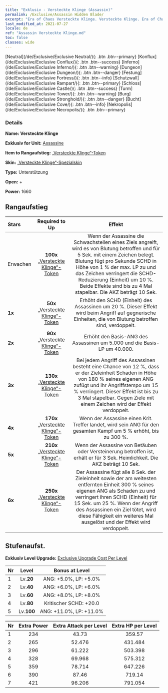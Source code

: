 ```yaml
---
title: "Exklusiv - Versteckte Klinge (Assassin)"
permalink: /Exclusive/Assassin Hidden Blade/
excerpt: "Era of Chaos Versteckte Klinge. Versteckte Klinge. Era of Chaos Exklusiv Versteckte Klinge. Assassine Exklusiv."
last_modified_at: 2021-07-27
locale: de
ref: "Assassin Versteckte Klinge.md"
toc: false
classes: wide
---
```

 [Neutral](/de/Exclusive/Exclusive Neutral/){: .btn .btn--primary} [Konflux](/de/Exclusive/Exclusive Conflux/){: .btn .btn--success} [Inferno](/de/Exclusive/Exclusive Inferno/){: .btn .btn--warning} [Dungeon](/de/Exclusive/Exclusive Dungeon/){: .btn .btn--danger} [Festung](/de/Exclusive/Exclusive Fortress/){: .btn .btn--info} [Schutzwall](/de/Exclusive/Exclusive Rampart/){: .btn .btn--primary} [Schloss](/de/Exclusive/Exclusive Castle/){: .btn .btn--success} [Turm](/de/Exclusive/Exclusive Tower/){: .btn .btn--warning} [Burg](/de/Exclusive/Exclusive Stronghold/){: .btn .btn--danger} [Bucht](/de/Exclusive/Exclusive Cove/){: .btn .btn--info} [Nekropolis](/de/Exclusive/Exclusive Necropolis/){: .btn .btn--primary} 

### Details
 **Name: Versteckte Klinge** 

 **Exklusiv for Unit:** [Assassine](/de/units/Assassin/) 

 **Item to Rangaufstieg:** [„Versteckte Klinge“-Token](/de/Items/con_2200/)

 **Skin:** [„Versteckte Klinge“-Spezialskin](/de/Items/con_2199/)

 **Type:** Unterstützung

 **Open:** +

 **Power:** 1660

## Rangaufstieg

  |     Stars    |  Required to Up | Effekt |
  |:-------------|:---------------:|:---------------:|
  |  Erwachen  | **100x** [„Versteckte Klinge“-Token](/de/Items/con_2200/) | Wenn der Assassine die Schwachstellen eines Ziels angreift, wird es von Blutung betroffen und für 5 Sek. mit einem Zeichen belegt. Blutung fügt pro Sekunde SCHD in Höhe von 1 % der max. LP zu und das Zeichen verringert die SCHD-Reduzierung (Einheit) um 10 %. Beide Effekte sind bis zu 4 Mal stapelbar. Die AKZ beträgt 10 Sek. |
  | **1x** <i class="fas fa-star"/> | **50x** [„Versteckte Klinge“-Token](/de/Items/con_2200/) | Erhöht den SCHD (Einheit) des Assassinen um 20 %. Dieser Effekt wird beim Angriff auf gegnerische Einheiten, die von Blutung betroffen sind, verdoppelt. |
  | **2x** <i class="fas fa-star"/> | **90x** [„Versteckte Klinge“-Token](/de/Items/con_2200/) | Erhöht den Basis-ANG des Assassinen um 5.000 und die Basis-LP um 40.000. |
  | **3x** <i class="fas fa-star"/> | **130x** [„Versteckte Klinge“-Token](/de/Items/con_2200/) | Bei jedem Angriff des Assassinen besteht eine Chance von 12 %, dass er der Zieleinheit Schaden in Höhe von 180 % seines eigenen ANG zufügt und ihr Angriffstempo um 15 % verringert. Dieser Effekt ist bis zu 3 Mal stapelbar. Gegen Ziele mit einem Zeichen wird der Effekt verdoppelt. |
  | **4x** <i class="fas fa-star"/> | **170x** [„Versteckte Klinge“-Token](/de/Items/con_2200/) | Wenn der Assassine einen Krit. Treffer landet, wird sein ANG für den gesamten Kampf um 5 % erhöht, bis zu 300 %. |
  | **5x** <i class="fas fa-star"/> | **210x** [„Versteckte Klinge“-Token](/de/Items/con_2200/) | Wenn der Assassine von Betäuben oder Versteinerung betroffen ist, erhält er für 3 Sek. Heimlichkeit. Die AKZ beträgt 10 Sek. |
  | **6x** <i class="fas fa-star"/> | **250x** [„Versteckte Klinge“-Token](/de/Items/con_2200/) | Der Assassine fügt alle 8 Sek. der Zieleinheit sowie der am weitesten entfernten Einheit 300 % seines eigenen ANG als Schaden zu und verringert ihren SCHD (Einheit) für 15 Sek. um 25 %. Wenn der Angriff des Assassinen ein Ziel tötet, wird diese Fähigkeit ein weiteres Mal ausgelöst und der Effekt wird verdoppelt. |


## Stufenaufst.
 **Exklusiv Level Upgrade:** [Exclusive Upgrade Cost Per Level](/Exclusive/ExclusiveUpgradeCostPerLevel/)

  |  Nr  |   Level  | Bonus at Level |
  |:-----|:--------:|:--------------:|
  | 1 | Lv.**20** | ANG: +5.0%, LP: +5.0% |
  | 2 | Lv.**40** | ANG: +6.0%, LP: +6.0% |
  | 3 | Lv.**60** | ANG: +8.0%, LP: +8.0% |
  | 4 | Lv.**80** | Kritischer SCHD: +20.0 |
  | 5 | Lv.**100** | ANG: +11.0%, LP: +11.0% |


  |  Nr  |  Extra Power | Extra Attack per Level | Extra HP per Level |
  |:-----|:--------:|:--------:|:--------:|
  | 1 | 234 | 43.73 | 359.57 |
  | 2 | 265 | 52.476 | 431.484 |
  | 3 | 296 | 61.222 | 503.398 |
  | 4 | 328 | 69.968 | 575.312 |
  | 5 | 359 | 78.714 | 647.226 |
  | 6 | 390 | 87.46 | 719.14 |
  | 7 | 421 | 96.206 | 791.054 |


